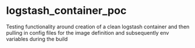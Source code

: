 # logstash_container_poc
Testing functionality around creation of a clean logstash container and then pulling in config files for the image definition and subsequently env variables during the build
